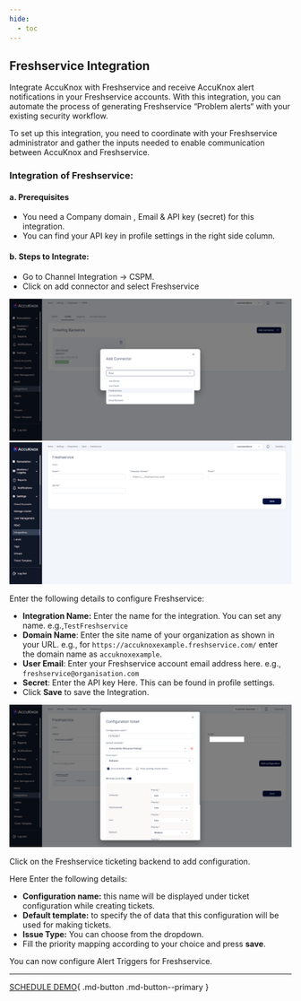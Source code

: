 ```yaml
---
hide:
  - toc
---
```


## Freshservice Integration

Integrate AccuKnox with Freshservice and receive AccuKnox alert notifications in your Freshservice accounts. With this integration, you can automate the process of generating Freshservice “Problem alerts“ with your existing security workflow.

To set up this integration, you need to coordinate with your Freshservice administrator and gather the inputs needed to enable communication between AccuKnox and Freshservice.

### Integration of Freshservice:
#### **a. Prerequisites**

+ You need a Company domain , Email & API key (secret) for this integration.
+ You can find your API key in profile settings in the right side column.
#### **b. Steps to Integrate:**
+ Go to Channel Integration -> CSPM.
+ Click on add connector and select Freshservice

![](images/Freshw1.png)
![](images/Freshw2.png)

Enter the following details to configure Freshservice:

   + **Integration Name:** Enter the name for the integration. You can set any name. e.g.,```TestFreshservice```
   + **Domain Name**: Enter the site name of your organization as shown in your URL. e.g., for ```https://accuknoxexample.freshservice.com/``` enter the domain name as ```accuknoxexample```.
   + **User Email**: Enter your Freshservice account email address here. e.g., ```freshservice@organisation.com```
   + **Secret**: Enter the API key Here. This can be found in profile settings.
   + Click **Save** to save the Integration.

![](images/Freshw3.png)

Click on the Freshservice ticketing backend to add configuration.

Here Enter the following details:

   + **Configuration name:** this name will be displayed under ticket configuration while creating tickets.
   + **Default template:** to specify the of data that this configuration will be used for making tickets.
   + **Issue Type:** You can choose from the dropdown.
   + Fill the priority mapping according to your choice and press **save**.


You can now configure Alert Triggers for Freshservice.

- - - 
[SCHEDULE DEMO](https://www.accuknox.com/contact-us){ .md-button .md-button--primary }